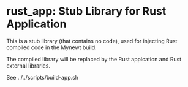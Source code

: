 # rust_app: Stub Library for Rust Application

This is a stub library (that contains no code), used for injecting Rust compiled code in the Mynewt build. 

The compiled library will be replaced by the Rust applcation and Rust external libraries.

See ../../scripts/build-app.sh
